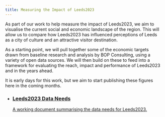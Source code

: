 ```yaml
---
title: Measuring the Impact of Leeds2023
---
```


As part of our work to help measure the impact of Leeds2023, we aim to visualise the current social and economic landscape of the region. This will allow us to compare how Leeds2023 has influenced perceptions of Leeds as a city of culture and an attractive visitor destination. 

As a starting point, we will pull together some of the economic targets drawn from baseline research and analysis by BOP Consulting, using a variety of open data sources. We will then build on these to feed into a framework for evaluating the reach, impact and performance of Leeds2023 and in the years ahead.

It is early days for this work, but we aim to start publishing these figures here in the coming months. 

<div class="block">
    <div class="container">
        <ul class="row grid">
            <li class="col-33"><a href="https://docs.google.com/spreadsheets/d/1w0d8F6biPXG8cawiOr8akKDlrx9_eUZfLSQCcPLwtrg/edit#gid=0" class="theme-bg grid-item"><h3>Leeds2023 Data Needs</h3><p>A working document summarising the data needs for Leeds2023.</p></a></li>
        </ul>
    </div>
</div>
